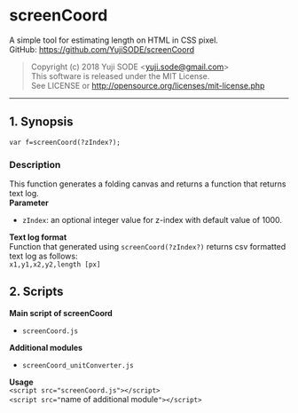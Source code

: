 # screenCoord
A simple tool for estimating length on HTML in CSS pixel.  
GitHub: https://github.com/YujiSODE/screenCoord  
>Copyright (c) 2018 Yuji SODE \<yuji.sode@gmail.com\>  
>This software is released under the MIT License.  
>See LICENSE or http://opensource.org/licenses/mit-license.php
______
## 1. Synopsis
`var f=screenCoord(?zIndex?);`  
### Description
This function generates a folding canvas and returns a function that returns text log.  
**Parameter**  
- `zIndex`: an optional integer value for z-index with default value of 1000.

**Text log format**  
Function that generated using `screenCoord(?zIndex?)` returns csv formatted text log as follows:  
`x1,y1,x2,y2,length [px]`

## 2. Scripts
**Main script of screenCoord**
- `screenCoord.js`

**Additional modules**
- `screenCoord_unitConverter.js`

**Usage**  
`<script src="screenCoord.js"></script>`  
`<script src="`name of additional module`"></script>`
